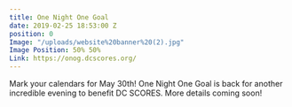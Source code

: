 ```yaml
---
title: One Night One Goal
date: 2019-02-25 18:53:00 Z
position: 0
Image: "/uploads/website%20banner%20(2).jpg"
Image Position: 50% 50%
Link: https://onog.dcscores.org/
---
```


Mark your calendars for May 30th! One Night One Goal is back for another incredible evening to benefit DC SCORES. More details coming soon!